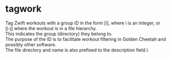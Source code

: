 # tagwork
Tag Zwift workouts with a group ID in the form [i], where i is an integer, or [i-j] where the workout is in a file hierarchy.\
This indicates the group (directory) they belong to.\
The purpose of the ID is to facilitate workout filtering in Golden Cheetah and possibly other software.\
The file directory and name is also prefixed to the description field.\
